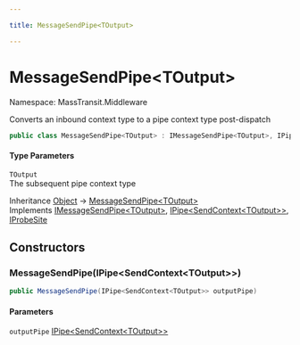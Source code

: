 ```yaml
---

title: MessageSendPipe<TOutput>

---
```


# MessageSendPipe\<TOutput\>

Namespace: MassTransit.Middleware

Converts an inbound context type to a pipe context type post-dispatch

```csharp
public class MessageSendPipe<TOutput> : IMessageSendPipe<TOutput>, IPipe<SendContext<TOutput>>, IProbeSite
```

#### Type Parameters

`TOutput`<br/>
The subsequent pipe context type

Inheritance [Object](https://learn.microsoft.com/en-us/dotnet/api/system.object) → [MessageSendPipe\<TOutput\>](../masstransit-middleware/messagesendpipe-1)<br/>
Implements [IMessageSendPipe\<TOutput\>](../masstransit-middleware/imessagesendpipe-1), [IPipe\<SendContext\<TOutput\>\>](../masstransit/ipipe-1), [IProbeSite](../masstransit/iprobesite)

## Constructors

### **MessageSendPipe(IPipe\<SendContext\<TOutput\>\>)**

```csharp
public MessageSendPipe(IPipe<SendContext<TOutput>> outputPipe)
```

#### Parameters

`outputPipe` [IPipe\<SendContext\<TOutput\>\>](../masstransit/ipipe-1)<br/>

